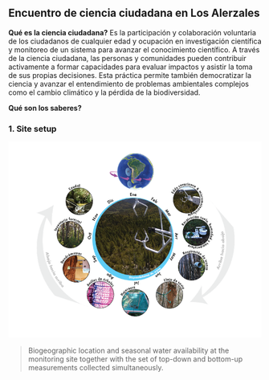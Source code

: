 ## Encuentro de ciencia ciudadana en Los Alerzales

**Qué es la ciencia ciudadana?** 
Es la participación y colaboración voluntaria de los ciudadanos de cualquier edad y ocupación en investigación científica y monitoreo de un sistema para avanzar el conocimiento científico. A través de la ciencia ciudadana, las personas y comunidades pueden contribuir activamente a formar capacidades para evaluar impactos y asistir la toma de sus propias decisiones. Esta práctica permite también democratizar la ciencia y avanzar el entendimiento de problemas ambientales complejos como el cambio climático y la pérdida de la biodiversidad.

**Qué son los saberes?**

### 1. Site setup

<img src="images/site_diagram_v2_ES.png?raw=true"/>

> Biogeographic location and seasonal water availability at the monitoring site together with the set of top-down and bottom-up measurements collected simultaneously.

